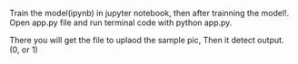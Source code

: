 Train the model(ipynb) in jupyter notebook, then after trainning the model!. Open app.py file and run terminal code with python app.py.

There you will get the file to uplaod the sample pic, Then it detect output. (0, or 1)
